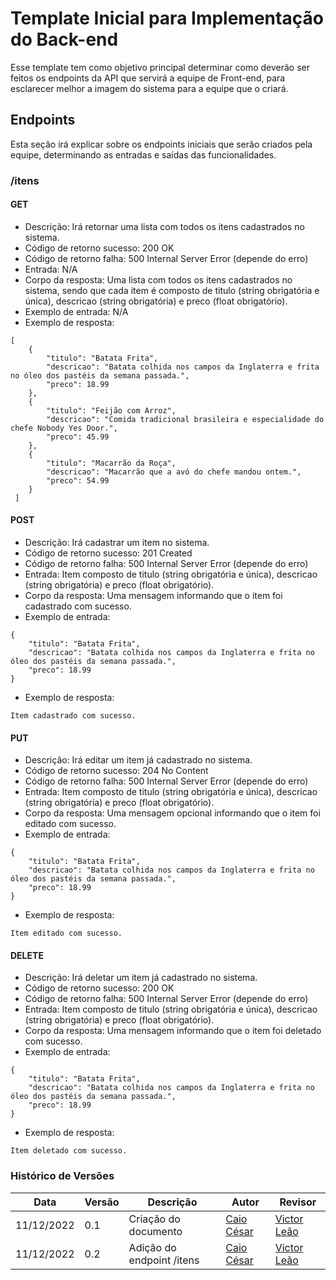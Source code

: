 # Template Inicial para Implementação do Back-end

Esse template tem como objetivo principal determinar como deverão ser feitos os endpoints da API que servirá a equipe de Front-end, para esclarecer melhor a imagem do sistema para a equipe que o criará.

## Endpoints

Esta seção irá explicar sobre os endpoints iniciais que serão criados pela equipe, determinando as entradas e saídas das funcionalidades.

### /itens

#### GET

* Descrição: Irá retornar uma lista com todos os itens cadastrados no sistema.
* Código de retorno sucesso: 200 OK 
* Código de retorno falha: 500 Internal Server Error (depende do erro)
* Entrada: N/A
* Corpo da resposta: Uma lista com todos os itens cadastrados no sistema, sendo que cada item é composto de titulo (string obrigatória e única), descricao (string obrigatória) e preco (float obrigatório).
* Exemplo de entrada: N/A
* Exemplo de resposta:

```
[
    {
        "titulo": "Batata Frita",
        "descricao": "Batata colhida nos campos da Inglaterra e frita no óleo dos pastéis da semana passada.",
        "preco": 18.99
    },
    {
        "titulo": "Feijão com Arroz",
        "descricao": "Comida tradicional brasileira e especialidade do chefe Nobody Yes Door.",
        "preco": 45.99
    },
    {
        "titulo": "Macarrão da Roça",
        "descricao": "Macarrão que a avó do chefe mandou ontem.",
        "preco": 54.99
    }
 ]
 ```
 
#### POST
 
* Descrição: Irá cadastrar um item no sistema.
* Código de retorno sucesso: 201 Created
* Código de retorno falha: 500 Internal Server Error (depende do erro)
* Entrada: Item composto de titulo (string obrigatória e única), descricao (string obrigatória) e preco (float obrigatório).
* Corpo da resposta: Uma mensagem informando que o item foi cadastrado com sucesso.
* Exemplo de entrada: 

```
{
    "titulo": "Batata Frita",
    "descricao": "Batata colhida nos campos da Inglaterra e frita no óleo dos pastéis da semana passada.",
    "preco": 18.99
}
```

* Exemplo de resposta:

```
Item cadastrado com sucesso.
```

#### PUT
 
* Descrição: Irá editar um item já cadastrado no sistema.
* Código de retorno sucesso: 204 No Content
* Código de retorno falha: 500 Internal Server Error (depende do erro)
* Entrada: Item composto de titulo (string obrigatória e única), descricao (string obrigatória) e preco (float obrigatório).
* Corpo da resposta: Uma mensagem opcional informando que o item foi editado com sucesso.
* Exemplo de entrada:

```
{
    "titulo": "Batata Frita",
    "descricao": "Batata colhida nos campos da Inglaterra e frita no óleo dos pastéis da semana passada.",
    "preco": 18.99
}
```

* Exemplo de resposta:

```
Item editado com sucesso.
```

#### DELETE
 
* Descrição: Irá deletar um item já cadastrado no sistema.
* Código de retorno sucesso: 200 OK
* Código de retorno falha: 500 Internal Server Error (depende do erro)
* Entrada: Item composto de titulo (string obrigatória e única), descricao (string obrigatória) e preco (float obrigatório).
* Corpo da resposta: Uma mensagem informando que o item foi deletado com sucesso.
* Exemplo de entrada:

```
{
    "titulo": "Batata Frita",
    "descricao": "Batata colhida nos campos da Inglaterra e frita no óleo dos pastéis da semana passada.",
    "preco": 18.99
}
```

* Exemplo de resposta:

```
Item deletado com sucesso.
```

### Histórico de Versões

| Data  | Versão | Descrição | Autor | Revisor |
| --- | --- | --- | --- | --- |
| 11/12/2022 | 0.1 | Criação do documento | [Caio César](https://github.com/oCaioOliveira) | [Victor Leão](https://github.com/victorleaoo) |
| 11/12/2022 | 0.2 | Adição do endpoint /itens | [Caio César](https://github.com/oCaioOliveira) | [Victor Leão](https://github.com/victorleaoo) |
